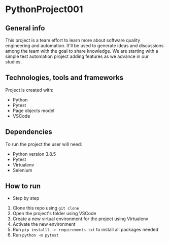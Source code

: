 # PythonProject001

## General info
This project is a team effort to learn more about software quality engineering and automation. It'll be used to generate ideas and discussions among the team with the goal to share knowledge.
We are starting with a simple test automation project adding features as we advance in our studies.

## Technologies, tools and frameworks
Project is created with:
* Python
* Pytest
* Page objects model
* VSCode

## Dependencies
To run the project the user will need:
* Python version 3.8.5
* Pytest
* Virtualenv
* Selenium

## How to run
* Step by step

1. Clone this repo using `git clone` 
2. Open the project's folder using VSCode
3. Create a new virtual environment for the project using Virtualenv
4. Activate the new environment
5. Run `pip installl -r requirements.txt` to install all packages needed
6. Run `python -m pytest`